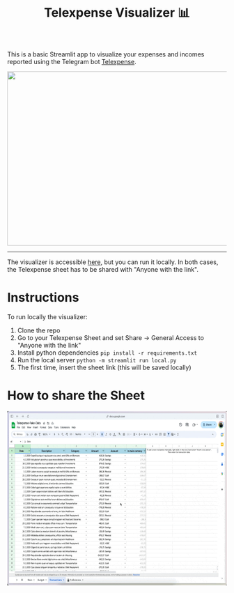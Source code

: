 <h1 align="center"> <p>Telexpense Visualizer 📊</p></h1>
<br>

This is a basic Streamlit app to visualize your expenses and incomes 
reported using the Telegram bot [Telexpense](https://github.com/pavelmakis/telexpense).


<img align="center" src="https://github.com/simonescaboro/telexpense-visualizer/assets/25270576/07ea7137-1e90-4e1a-9734-8dcf50cf2fcd" width="600" height="400">

---

The visualizer is accessible [here](), but you can run it locally. In both cases, the Telexpense sheet has to be shared with "Anyone with the link".


# Instructions

To run locally the visualizer:

1. Clone the repo
2. Go to your Telexpense Sheet and set Share -> General Access to "Anyone with the link" 
3. Install python dependencies `pip install -r requirements.txt`
4. Run the local server `python -m streamlit run local.py`
5. The first time, insert the sheet link (this will be saved locally)

# How to share the Sheet

<img align="center" src="guide.gif" width="600" height="400">
